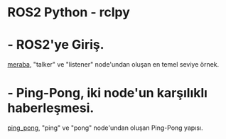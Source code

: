 # ROS2 Python - rclpy

# - ROS2'ye Giriş.
[meraba](./meraba), "talker" ve "listener" node'undan oluşan en temel seviye örnek.

# - Ping-Pong, iki node'un karşılıklı haberleşmesi.
[ping_pong](./ping_pong), "ping" ve "pong" node'undan oluşan Ping-Pong yapısı.
